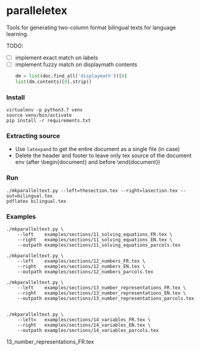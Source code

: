 # paralleletex
Tools for generating two-column format bilingual texts for language learning.

TODO:

  - [ ] implement exact match on labels
  - [ ] implement fuzzy match on displaymath contents
    ```python
    dm = list(doc.find_all('displaymath'))[0]
    list(dm.contents)[0].strip()
    ```

### Install

    virtualenv -p python3.7 venv
    source venv/bin/activate
    pip install -r requirements.txt


### Extracting source

  - Use `latexpand` to get the entire document as a single file (in case)
  - Delete the header and footer to leave only tex source of the document env
    (after \begin{document} and before \end{document})


### Run

    ./mkparalleltext.py --left=thesection.tex --right=lasection.tex --out=bilingual.tex
    pdflatex bilingual.tex


### Examples


    ./mkparalleltext.py \
        --left    examples/sections/11_solving_equations_FR.tex \
        --right   examples/sections/11_solving_equations_EN.tex \
        --outpath examples/sections/11_solving_equations_parcols.tex

    ./mkparalleltext.py \
        --left    examples/sections/12_numbers_FR.tex \
        --right   examples/sections/12_numbers_EN.tex \
        --outpath examples/sections/12_numbers_parcols.tex

    ./mkparalleltext.py \
        --left    examples/sections/13_number_representations_FR.tex \
        --right   examples/sections/13_number_representations_EN.tex \
        --outpath examples/sections/13_number_representations_parcols.tex


    ./mkparalleltext.py \
        --left=   examples/sections/14_variables_FR.tex \
        --right   examples/sections/14_variables_EN.tex \
        --outpath examples/sections/14_variables_parcols.tex


13_number_representations_FR.tex
